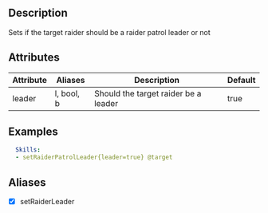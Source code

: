 ## Description
Sets if the target raider should be a raider patrol leader or not


## Attributes

| Attribute | Aliases   | Description                                                          | Default |
|-----------|-----------|----------------------------------------------------------------------|---------|
|  leader   | l, bool, b| Should the target raider be a leader                                 |   true  |


## Examples
```yaml
  Skills:
  - setRaiderPatrolLeader{leader=true} @target
```


## Aliases
- [x] setRaiderLeader